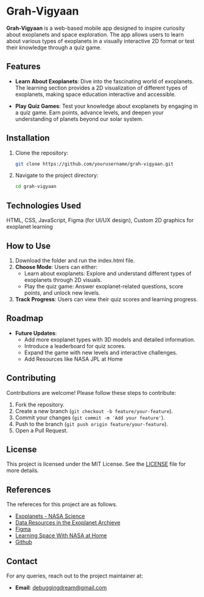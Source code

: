 # Grah-Vigyaan

**Grah-Vigyaan** is a web-based mobile app designed to inspire curiosity about exoplanets and space exploration. The app allows users to learn about various types of exoplanets in a visually interactive 2D format or test their knowledge through a quiz game.

## Features

- **Learn About Exoplanets**: Dive into the fascinating world of exoplanets. The learning section provides a 2D visualization of different types of exoplanets, making space education interactive and accessible.
  
- **Play Quiz Games**: Test your knowledge about exoplanets by engaging in a quiz game. Earn points, advance levels, and deepen your understanding of planets beyond our solar system.

## Installation

1. Clone the repository:
   ```bash
   git clone https://github.com/yourusername/grah-vigyaan.git
   ```

2. Navigate to the project directory:
   ```bash
   cd grah-vigyaan
   ```
## Technologies Used

 HTML, CSS, JavaScript, Figma (for UI/UX design), Custom 2D graphics for exoplanet learning

## How to Use

1. Download the folder and run the index.html file.
2. **Choose Mode**: Users can either:
   - Learn about exoplanets: Explore and understand different types of exoplanets through 2D visuals.
   - Play the quiz game: Answer exoplanet-related questions, score points, and unlock new levels.
3. **Track Progress**: Users can view their quiz scores and learning progress.

## Roadmap

- **Future Updates**:
  - Add more exoplanet types with 3D models and detailed information.
  - Introduce a leaderboard for quiz scores.
  - Expand the game with new levels and interactive challenges.
  - Add Resources like NASA JPL at Home

## Contributing

Contributions are welcome! Please follow these steps to contribute:
1. Fork the repository.
2. Create a new branch (`git checkout -b feature/your-feature`).
3. Commit your changes (`git commit -m 'Add your feature'`).
4. Push to the branch (`git push origin feature/your-feature`).
5. Open a Pull Request.

## License

This project is licensed under the MIT License. See the [LICENSE](LICENSE) file for more details.

## References

The refereces for this project are as follows.
- [Exoplanets - NASA Science](https://science.nasa.gov/exoplanets/)
- [Data Resources in the Exoplanet Archieve](https://exoplanetarchive.ipac.caltech.edu/docs/data.html)
- [Figma](https://www.figma.com/design/kCsNBZvu5M0gG5mu6XQr6b/30-days-challange?node-id=47-2&amp;node-type=canvas&amp;t=OJfIqOAKYAFnbCZd-0)
- [Learning Space With NASA at Home](https://www.jpl.nasa.gov/edu/learning-space/#:~:text=At%20NASA's%20Jet%20Propulsion%20Laboratory,%20we%20build%20robots%20that)
- [Github](https://github.com/D3buggin-Dr3am/GrahVigyaan)

## Contact

For any queries, reach out to the project maintainer at:
- **Email**: debuggingdream@gmail.com
